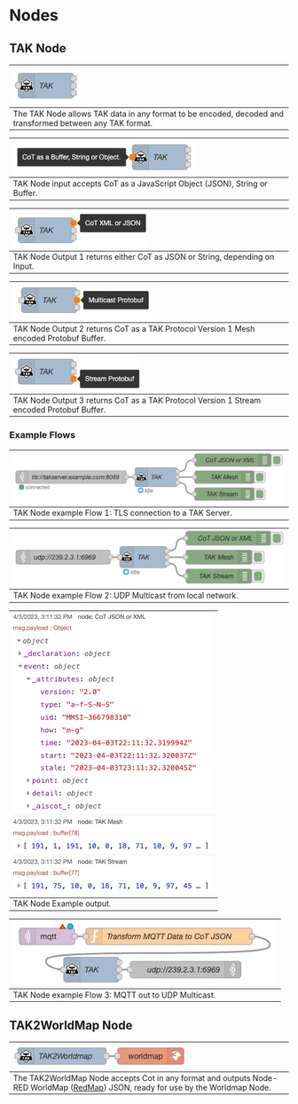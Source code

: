 # Nodes

## TAK Node

| ![TAK Node](nodes/tak_node.png)                                                                           |
| :-------------------------------------------------------------------------------------------------------- |
| The TAK Node allows TAK data in any format to be encoded, decoded and transformed between any TAK format. |

| ![TAK Node Input](nodes/tak_node-input.png)                                 |
| :-------------------------------------------------------------------------- |
| TAK Node input accepts CoT as a JavaScript Object (JSON), String or Buffer. |

| ![TAK Node Output 1 (CoT XML or JSON)](nodes/tak_node-output1.png)          |
| :-------------------------------------------------------------------------- |
| TAK Node Output 1 returns either CoT as JSON or String, depending on Input. |

| ![TAK Node Output 2 (Multicast Protobuf)](nodes/tak_node-output2.png)                   |
| :-------------------------------------------------------------------------------------- |
| TAK Node Output 2 returns CoT as a TAK Protocol Version 1 Mesh encoded Protobuf Buffer. |

| ![TAK Node Output 3 (Stream Protobuf)](nodes/tak_node-output3.png)                        |
| :---------------------------------------------------------------------------------------- |
| TAK Node Output 3 returns CoT as a TAK Protocol Version 1 Stream encoded Protobuf Buffer. |

### Example Flows

| ![TAK Node Example Flow 1](nodes/tak_node-example_flow1.png) |
| :----------------------------------------------------------- |
| TAK Node example Flow 1: TLS connection to a TAK Server.     |

| ![TAK Node Example Flow 2](nodes/tak_node-example_flow2.png) |
| :----------------------------------------------------------- |
| TAK Node example Flow 2: UDP Multicast from local network.   |

| ![TAK Node Example output](nodes/tak_node-example_flow1-debug.png) |
| :----------------------------------------------------------------- |
| TAK Node Example output.                                           |

| ![TAK Node Example Flow 3](nodes/tak_node-example_flow3.png) |
| :----------------------------------------------------------- |
| TAK Node example Flow 3: MQTT out to UDP Multicast.          |

## TAK2WorldMap Node

| ![TAK2WorldMap Node](nodes/tak2wm_node.png)                                                                                                                           |
| :-------------------------------------------------------------------------------------------------------------------------------------------------------------------- |
| The TAK2WorldMap Node accepts Cot in any format and outputs Node-RED WorldMap ([RedMap](https://github.com/dceejay/RedMap)) JSON, ready for use by the Worldmap Node. |
